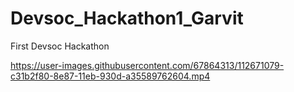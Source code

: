 # Devsoc_Hackathon1_Garvit
 First Devsoc Hackathon



https://user-images.githubusercontent.com/67864313/112671079-c31b2f80-8e87-11eb-930d-a35589762604.mp4

